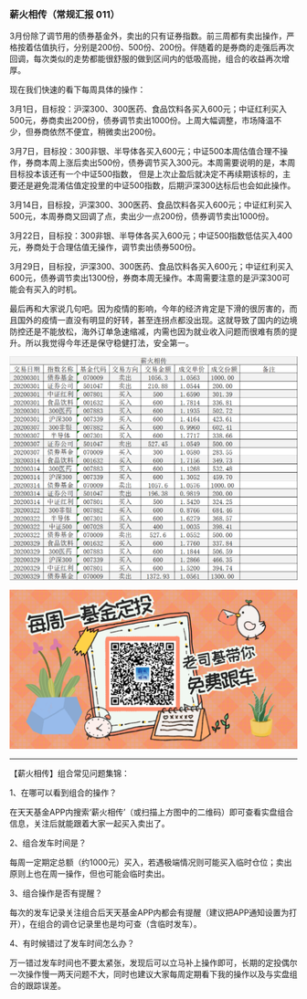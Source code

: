 ### 薪火相传（常规汇报 011）

3月份除了调节用的债券基金外，卖出的只有证券指数。前三周都有卖出操作，严格按着估值执行，分别是200份、500份、200份。伴随着的是券商的走强后再次回调，每次类似的走势都能很舒服的做到区间内的低吸高抛，组合的收益再次增厚。

现在我们快速的看下每周具体的操作：

3月1日，目标投：沪深300、300医药、食品饮料各买入600元；中证红利买入500元，券商卖出200份，债券调节卖出1000份。上周大幅调整，市场降温不少，但券商依然不便宜，稍微卖出200份。

3月7日，目标投：300非银、半导体各买入600元；中证500本周估值合理不操作，券商本周上涨后卖出500份，债券调节买入300元。本周需要说明的是，本周目标投本该还有一个中证500指数， 但是上次止盈后就决定不再续期该标的，主要还是避免混淆估值定投里的中证500指数，后期沪深300达标后也会如此操作。

3月14日，目标投，沪深300、300医药、食品饮料各买入600元；中证红利买入500元，本周券商又回调了点，卖出少一点200份，债券调节卖出1000份。

3月22日，目标投：300非银、半导体各买入600元；中证500指数低估买入400元，券商处于合理估值无操作，调节卖出债券500份。

3月29日，目标投，沪深300、300医药、食品饮料各买入600元；中证红利买入600元，债券调节卖出1300份，券商本周无操作。本周需要注意的是沪深300可能会有买入的时机。

最后再和大家说几句吧。因为疫情的影响，今年的经济肯定是下滑的很厉害的，而且国外的疫情一直没有明显的好转，甚至连拐点都没出现。这就导致了国内的边境防控还是不能放松，海外订单急速缩减，内需也因为就业收入问题而很难有质的提升。所以我觉得今年还是保守稳健打法，安全第一。

![010明细](../img/xhxc-011-1.png)

![二维码](../img/xhxc-qrcode.png)

---

【薪火相传】组合常见问题集锦：

1、在哪可以看到组合的操作？

在天天基金APP内搜索‘薪火相传’（或扫描上方图中的二维码）即可查看实盘组合信息，关注后就能跟着大家一起买入卖出了。

2、组合发车时间是？

每周一定期定总额（约1000元）买入，若遇极端情况则可能买入临时仓位；卖出原则上也在周一操作，但也可能会临时卖出。

3、组合操作是否有提醒？

每次的发车记录关注组合后天天基金APP内都会有提醒（建议把APP通知设置为打开），在组合的调仓记录里也是均可查（含临时发车）。

4、有时候错过了发车时间怎么办？

万一错过发车时间也不要太紧张，发现后可以立马补上操作即可，长期的定投偶尔一次操作慢一两天问题不大，同时也建议大家每周定期看下我的操作以及与实盘组合的跟踪误差。
